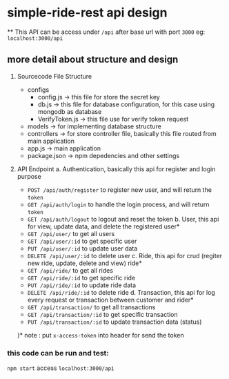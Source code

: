 # simple-ride-rest api design
** This API can be access under `/api` after base url with port `3000` eg: `localhost:3000/api`

## more detail about structure and design
1. Sourcecode File Structure
   - configs
     - config.js -> this file for store the secret key
     - db.js -> this file for database configuration, for this case using mongodb as database
     - VerifyToken.js -> this file use for verify token request
   - models -> for implementing database structure
   - controllers -> for store controller file, basically this file routed from main application
   - app.js -> main application
   - package.json -> npm depedencies and other settings

2. API Endpoint
   a. Authentication, basically this api for register and login purpose
      - `POST /api/auth/register` to register new user, and will return the `token`
      - `GET /api/auth/login` to handle the login process, and will return `token`
      - `GET /api/auth/logout` to logout and reset the token
   b. User, this api for view, update data, and delete the registered user*
      - `GET /api/user/` to get all users
      - `GET /api/user/:id` to get specific user
      - `PUT /api/user/:id` to update user data
      - `DELETE /api/user/:id` to delete user
   c. Ride, this api for crud (regiter new ride, update, delete and view) ride*
      - `GET /api/ride/` to get all rides
      - `GET /api/ride/:id` to get specific ride
      - `PUT /api/ride/:id` to update ride data
      - `DELETE /api/ride/:id` to delete ride
   d. Transaction, this api for log every request or transaction between customer and rider*
      - `GET /api/transaction/` to get all transactions
      - `GET /api/transaction/:id` to get specific transaction
      - `PUT /api/transaction/:id` to update transaction data (status)

   )* note : put `x-access-token` into header for send the token

### this code can be run and test:

`npm start`
access `localhost:3000/api`

